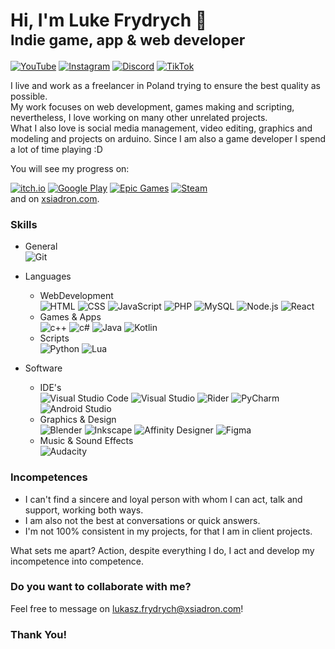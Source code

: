 # Hi, I'm Luke Frydrych 👋<br/><sub>Indie game, app & web developer</sub>

[![YouTube](https://img.shields.io/badge/YouTube-FF0000?style=for-the-badge&logo=youtube&logoColor=white)](https://www.youtube.com/@xsiadron)
[![Instagram](https://img.shields.io/badge/Instagram-E4405F?style=for-the-badge&logo=instagram&logoColor=white)](https://www.instagram.com/xsiadron/)
[![Discord](https://img.shields.io/badge/Discord-7289DA?style=for-the-badge&logo=discord&logoColor=white)](https://discord.gg/az7zcqwjrQ)
[![TikTok](https://img.shields.io/badge/TikTok-000000?style=for-the-badge&logo=tiktok&logoColor=white)](https://www.tiktok.com/@xsiadron)
<!-- Youtube, Instagram, Tiktok, Steam, Discord -->

I live and work as a freelancer in Poland trying to ensure the best quality as possible.<br/>
My work focuses on web development, games making and scripting, nevertheless, I love working on many other unrelated projects.<br/>
What I also love is social media management, video editing, graphics and modeling and projects on arduino. Since I am also a game developer I spend a lot of time playing :D

You will see my progress on: <br/>

[![itch.io](https://img.shields.io/badge/Itch.io-FA5C5C?style=for-the-badge&logo=itchdotio&logoColor=white)](https://xsiadron.itch.io)
[![Google Play](https://img.shields.io/badge/Google_Play-4285f4?style=for-the-badge&logo=google-play&logoColor=white)](https://play.google.com/store/apps/dev?id=8033109391717227505)
[![Epic Games](https://img.shields.io/badge/Epic%20Games-201c1c?style=for-the-badge&logo=Epic%20Games&logoColor=white)](https://store.epicgames.com/pl/browse?q=xsiadron&sortBy=relevancy&sortDir=DESC&count=40&start=0)
[![Steam](https://img.shields.io/badge/Steam-181c24?style=for-the-badge&logo=steam&logoColor=white)](https://store.steampowered.com/search/?developer=Dani)
<br/>
and on [xsiadron.com](http://xsiadron.com).

### Skills
- General<br/>
    ![Git](https://img.shields.io/badge/GIT-E44C30?style=for-the-badge&logo=git&logoColor=white)
- Languages<br/>
    - WebDevelopment<br/>
    ![HTML](https://img.shields.io/badge/HTML5-E34F26?style=for-the-badge&logo=html5&logoColor=white)
    ![CSS](https://img.shields.io/badge/CSS3-1572B6?style=for-the-badge&logo=css3&logoColor=white)
    ![JavaScript](https://img.shields.io/badge/JavaScript-201c1c?style=for-the-badge&logo=javascript&logoColor=F7DF1E)
    ![PHP](https://img.shields.io/badge/PHP-777BB4?style=for-the-badge&logo=php&logoColor=white)
    ![MySQL](https://img.shields.io/badge/MySQL-005C84?style=for-the-badge&logo=mysql&logoColor=white)
    ![Node.js](https://img.shields.io/badge/Node.js-43853D?style=for-the-badge&logo=node.js&logoColor=white)
    ![React](https://img.shields.io/badge/React-20232A?style=for-the-badge&logo=react&logoColor=61DAFB)
    - Games & Apps<br/>
    ![c++](https://img.shields.io/badge/C%2B%2B-00599C?style=for-the-badge&logo=c%2B%2B&logoColor=white)
    ![c#](https://img.shields.io/badge/C%23-239120?style=for-the-badge&logo=c-sharp&logoColor=white)
    ![Java](https://img.shields.io/badge/Java-ED8B00?style=for-the-badge&logo=openjdk&logoColor=white)
    ![Kotlin](https://img.shields.io/badge/Kotlin-0095D5?&style=for-the-badge&logo=kotlin&logoColor=white)
    - Scripts<br/>
    ![Python](https://img.shields.io/badge/Python-3776AB?style=for-the-badge&logo=python&logoColor=white)
    ![Lua](https://img.shields.io/badge/Lua-2C2D72?style=for-the-badge&logo=lua&logoColor=white)

- Software<br/>
    - IDE's<br/>
    ![Visual Studio Code](https://img.shields.io/badge/Visual_Studio_Code-0078D4?style=for-the-badge&logo=visual%20studio%20code&logoColor=white)
    ![Visual Studio](https://img.shields.io/badge/Visual_Studio-5C2D91?style=for-the-badge&logo=visual%20studio&logoColor=white)
    ![Rider](https://img.shields.io/badge/Rider-000000?style=for-the-badge&logo=Rider&logoColor=white)
    ![PyCharm](	https://img.shields.io/badge/PyCharm-000000.svg?&style=for-the-badge&logo=PyCharm&logoColor=white)
    ![Android Studio](https://img.shields.io/badge/Android_Studio-3DDC84?style=for-the-badge&logo=android-studio&logoColor=white)
    - Graphics & Design<br/>
    ![Blender](https://img.shields.io/badge/blender-%23F5792A.svg?style=for-the-badge&logo=blender&logoColor=white)
    ![Inkscape](https://img.shields.io/badge/Inkscape-000000?style=for-the-badge&logo=Inkscape&logoColor=white)
    ![Affinity Designer](https://img.shields.io/badge/affinitydesginer-%231B72BE.svg?style=for-the-badge&logo=affinity-designer&logoColor=white)
    ![Figma](https://img.shields.io/badge/Figma-F24E1E?style=for-the-badge&logo=figma&logoColor=white)
    - Music & Sound Effects<br/>
    ![Audacity](https://img.shields.io/badge/Audacity-0000CC?style=for-the-badge&logo=audacity&logoColor=whitee)

### Incompetences
- I can't find a sincere and loyal person with whom I can act, talk and support, working both ways.
- I am also not the best at conversations or quick answers.
- I'm not 100% consistent in my projects, for that I am in client projects.</br>

What sets me apart? Action, despite everything I do, I act and develop my incompetence into competence.

### Do you want to collaborate with me? 
Feel free to message on [lukasz.frydrych@xsiadron.com](mailto:lukasz.frydrych@xsiadron.com)!

### Thank You!
